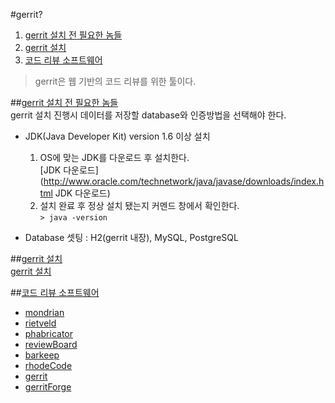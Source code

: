 #gerrit?
1. [gerrit 설치 전 필요한 놈들](#setup)  
1. [gerrit 설치](#setup_gerrit)  
1. [코드 리뷰 소프트웨어](#software)  

> gerrit은 웹 기반의 코드 리뷰를 위한 툴이다.  

##<a href="#" name="setup">gerrit 설치 전 필요한 놈들</a>  
gerrit 설치 진행시 데이터를 저장할 database와 인증방법을 선택해야 한다.  
* JDK(Java Developer Kit) version 1.6 이상 설치  
	1. OS에 맞는 JDK를 다운로드 후 설치한다.  
	[JDK 다운로드](http://www.oracle.com/technetwork/java/javase/downloads/index.html JDK 다운로드)  
	2. 설치 완료 후 정상 설치 됐는지 커멘드 창에서 확인한다.  
	`> java -version`  

* Database 셋팅 : H2(gerrit 내장), MySQL, PostgreSQL  

##<a href="#" name="setup_gerrit">gerrit 설치</a>  
[gerrit 설치](https://code.google.com/p/gerrit/downloads/list "gerrit 설치")  

##<a href="#" name="software">코드 리뷰 소프트웨어</a>  
* [mondrian](https://code.google.com/p/rietveld/downloads/detail?name=Mondrian2006.pdf "mondrian")  
* [rietveld](https://code.google.com/p/rietveld/ "rietveld")  
* [phabricator](http://phabricator.org/ "phabricator")  
* [reviewBoard](http://www.reviewboard.org/ "reviewBoard")  
* [barkeep](http://getbarkeep.org/ "barkeep")  
* [rhodeCode](https://rhodecode.com/ "rhodeCode")  
* [gerrit](https://code.google.com/p/gerrit/ "gerrit")
* [gerritForge](http://gerritforge.com/ "gerritForge")  